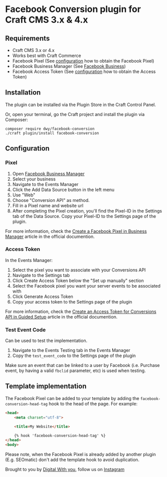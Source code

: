 # Facebook Conversion plugin for Craft CMS 3.x & 4.x

## Requirements

- Craft CMS 3.x or 4.x
- Works best with Craft Commerce
- Facebook Pixel (See [configuration](#pixel) how to obtain the Facebook Pixel)
- Facebook Business Manager (See [Facebook Business](https://business.facebook.com/))
- Facebook Access Token (See [configuration](#access-token) how to obtain the Access Token)

## Installation

The plugin can be installed via the Plugin Store in the Craft Control Panel.

Or, open your terminal, go the Craft project and install the plugin via Composer:

```
composer require dwy/facebook-conversion
./craft plugin/install facebook-conversion
```

## Configuration

### Pixel

1. Open [Facebook Business Manager](https://business.facebook.com)
2. Select your business
3. Navigate to the Events Manager
4. Click the Add Data Source button in the left menu
5. Use "Web"
6. Choose "Conversion API" as method.
7. Fill in a Pixel name and website url
8. After completing the Pixel creation, you'll find the Pixel-ID in the Settings tab of the Data Source. Copy your Pixel-ID to the Settings page of the plugin. 

For more information, check the [Create a Facebook Pixel in Business Manager](https://www.facebook.com/business/help/314143995668266?id=1205376682832142) article in the official documention.


### Access Token

In the Events Manager:

1. Select the pixel you want to associate with your Conversions API
2. Navigate to the Settings tab
3. Click Create Access Token below the "Set up manually" section
4. Select the Facebook pixel you want your server events to be associated with
5. Click Generate Access Token
6. Copy your access token to the Settings page of the plugin

For more information, check the [Create an Access Token for Conversions API in Guided Setup](https://www.facebook.com/business/help/1341993546002479) article in the official documention.


### Test Event Code

Can be used to test the implementation.

1. Navigate to the Events Testing tab in the Events Manager
2. Copy the `test_event_code` to the Settings page of the plugin

Make sure an event that can be linked to a user by Facebook (i.e. Purchase event, by having a valid `fbclid` parameter, etc) is used when testing.


## Template implementation

The Facebook Pixel can be added to your template by adding the `facebook-conversion-head-tag` hook to the head of the page. For example:

```html
<head>
    <meta charset="utf-8">

    <title>My Website</title>

    {% hook 'facebook-conversion-head-tag' %}
</head>
<body>
```

Please note, when the Facebook Pixel is already added by another plugin (E.g. SEOmatic) don't add the template hook to avoid duplication.


Brought to you by [Digital With you](https://digitalwithyou.com), follow us on [Instagram](https://www.instagram.com/digitalwithyou/)
